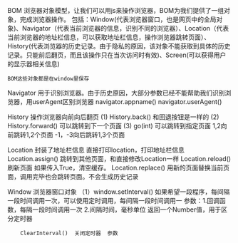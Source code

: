 BOM 浏览器对象模型，让我们可以用js来操作浏览器，BOM为我们提供了一组对象，完成浏览器操作。
包括：Window(代表浏览器窗口，也是网页中的全局对象)、Navigator（代表当前浏览器的信息，识别不同的浏览器）、Location（代表当前浏览器的地址栏信息，可以获取地址栏信息，操作浏览器跳转页面）、History(代表浏览器的历史记录。由于隐私的原因，该对象不能获取到具体的历史记录。只能前后翻页，而且该操作只在当次访问时有效)、Screen(可以获得用户的显示器相关信息)

    BOM这些对象都是在window里保存

Navigator  用于识别浏览器。由于历史原因，大部分参数已经不能帮助我们识别浏览器，用userAgent区别浏览器
    navigator.appname()
    navigator.userAgent()

History  操作浏览器向前向后翻页
    (1) History.back()  和回退按钮是一样的
    (2) History.forward()  可以跳转到下一个页面
    (3) go(int)  可以跳转到指定页面  1,2向前跳转1,2个页面   -1，-3向后跳转1,3个页面

Location  封装了地址栏信息
    直接打印location，打印地址栏信息
    Location.assign() 跳转到其他页面，和直接修改Location一样
    Location.reload() 刷新页面  如果传入True，清空缓存。
    Location.replace() 用新的页面替换当前页面，调用完毕也会跳转页面。不会生成历史记录

Window 浏览器窗口对象
   （1）window.setInterval() 如果希望一段程序，每间隔一段时间调用一次，可以使用定时调用，每间隔一段时间调用一
            参数：1.回调函数，每隔一段时间调用一次  2.间隔时间，毫秒单位
            返回一个Number值，用于区分定时器

        ClearInterval()  关闭定时器  参数